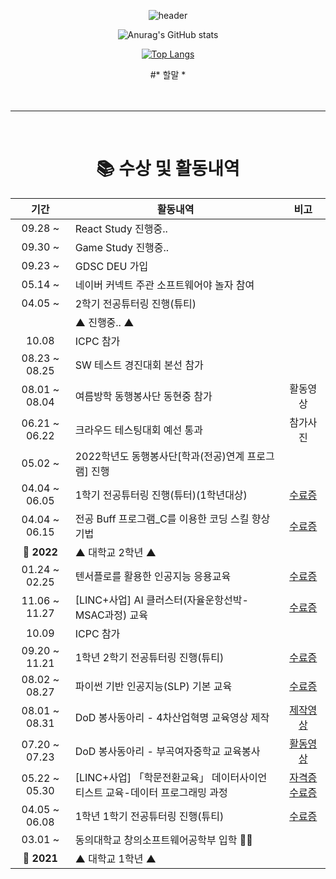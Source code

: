 
<div align="center">
  
![header](https://capsule-render.vercel.app/api?type=waving&color=9d99d9&height=300&section=header&text=surrin1008&fontSize=90&animation=fadeIn&fontAlignY=38&desc=박근민&fontColor=ffffff&descAlignY=51&descAlign=72)
  
![Anurag's GitHub stats](https://github-readme-stats.vercel.app/api?username=surrin1008&show_icons=true&theme=tokyonight)

  [![Top Langs](https://github-readme-stats.vercel.app/api/top-langs/?username=surrin1008&layout=compact&theme=tokyonight)](https://github.com/anuraghazra/github-readme-stats)

  #* 할말 *
  <br>
  <br>
  <br>
<hr>
<br>

# 📚 수상 및 활동내역

| 기간 | 활동내역 | 비고 |
| :---: | ------ | :--: |
| 09.28 ~ | React Study 진행중.. |  |
| 09.30 ~ | Game Study 진행중.. |  |
| 09.23 ~ | GDSC DEU 가입 |  |
| 05.14 ~ | 네이버 커넥트 주관 소프트웨어야 놀자 참여 |  |
| 04.05 ~ |2학기 전공튜터링 진행(튜티) |  |
|  | ▲ 진행중.. ▲ |  |
| 10.08 | ICPC 참가 |  |
| 08.23 ~ 08.25 | SW 테스트 경진대회 본선 참가 |  |
| 08.01 ~ 08.04 | 여름방학 동행봉사단 동현중 참가 | 활동영상 |
| 06.21 ~ 06.22 | 크라우드 테스팅대회 예선 통과 | 참가사진 |
| 05.02 ~ | 2022학년도 동행봉사단[학과(전공)연계 프로그램] 진행 |  |
| 04.04 ~ 06.05 |1학기 전공튜터링 진행(튜터)(1학년대상) | [수료증](https://github.com/surrin1008/surrin1008/blob/main/image/2022-1%ED%95%99%EA%B8%B0%20%EC%A0%84%EA%B3%B5%ED%8A%9C%ED%84%B0%EB%A7%81.pdf) |
| 04.04 ~ 06.15 |전공 Buff 프로그램_C를 이용한 코딩 스킬 향상 기법 | [수료증](https://github.com/surrin1008/surrin1008/blob/main/image/2022-1%ED%95%99%EA%B8%B0%20%EC%A0%84%EA%B3%B5%20Buff%20%ED%94%84%EB%A1%9C%EA%B7%B8%EB%9E%A8.pdf)|
| **🚩 2022** | ▲ 대학교 2학년 ▲ |  |
| 01.24 ~ 02.25 | 텐서플로를 활용한 인공지능 응용교육 | [수료증](https://github.com/surrin1008/surrin1008/blob/main/image/%ED%85%90%EC%84%9C%ED%94%8C%EB%A1%9C%EB%A5%BC%20%ED%99%9C%EC%9A%A9%ED%95%9C%20%EC%9D%B8%EA%B3%B5%EC%A7%80%EB%8A%A5%20%EC%9D%91%EC%9A%A9%EA%B5%90%EC%9C%A1.pdf) |
| 11.06 ~ 11.27 | [LINC+사업] AI 클러스터(자율운항선박-MSAC과정) 교육 | [수료증](https://github.com/surrin1008/surrin1008/blob/main/image/%5BLINC%2B%EC%82%AC%EC%97%85%5D%20AI%20%ED%81%B4%EB%9F%AC%EC%8A%A4%ED%84%B0(%EC%9E%90%EC%9C%A8%EC%9A%B4%ED%95%AD%EC%84%A0%EB%B0%95-MSAC%EA%B3%BC%EC%A0%95)%20%EA%B5%90%EC%9C%A1.pdf) |
| 10.09 | ICPC 참가 |  |
| 09.20 ~ 11.21 | 1학년 2학기 전공튜터링 진행(튜티) | [수료증](https://github.com/surrin1008/surrin1008/blob/main/image/2021-2%ED%95%99%EA%B8%B0%20%EC%A0%84%EA%B3%B5%ED%8A%9C%ED%84%B0%EB%A7%81.pdf) |
| 08.02 ~ 08.27 | 파이썬 기반 인공지능(SLP) 기본 교육 | [수료증](https://github.com/surrin1008/surrin1008/blob/main/image/%ED%8C%8C%EC%9D%B4%EC%8D%AC%20%EA%B8%B0%EB%B0%98%20%EC%9D%B8%EA%B3%B5%EC%A7%80%EB%8A%A5(SLP)%20%EA%B8%B0%EB%B3%B8%20%EA%B5%90%EC%9C%A1.pdf) |
| 08.01 ~ 08.31 | DoD 봉사동아리 - 4차산업혁명 교육영상 제작 | [제작영상](https://youtube.com/playlist?list=PL_EUs7v9rr-q252fzBNTqPsU5ADrj1PKJ) |
| 07.20 ~ 07.23 | DoD 봉사동아리 - 부곡여자중학교 교육봉사 | [활동영상](https://youtu.be/kM74zNLaopc) |
| 05.22 ~ 05.30 | [LINC+사업] 「학문전환교육」 데이터사이언티스트 교육-데이터 프로그래밍 과정 | [자격증]() [수료증](https://github.com/surrin1008/surrin1008/blob/main/image/%5BLINC%2B%EC%82%AC%EC%97%85%5D%20%E3%80%8C%ED%95%99%EB%AC%B8%EC%A0%84%ED%99%98%EA%B5%90%EC%9C%A1%E3%80%8D%20%EB%8D%B0%EC%9D%B4%ED%84%B0%EC%82%AC%EC%9D%B4%EC%96%B8%ED%8B%B0%EC%8A%A4%ED%8A%B8%20%EA%B5%90%EC%9C%A1-%EB%8D%B0%EC%9D%B4%ED%84%B0%20%ED%94%84%EB%A1%9C%EA%B7%B8%EB%9E%98%EB%B0%8D%20%EA%B3%BC%EC%A0%95.pdf) |
| 04.05 ~ 06.08 | 1학년 1학기 전공튜터링 진행(튜티) | [수료증](https://github.com/surrin1008/surrin1008/blob/main/image/2021-1%ED%95%99%EA%B8%B0%20%EC%A0%84%EA%B3%B5%ED%8A%9C%ED%84%B0%EB%A7%81.pdf) |
| 03.01 ~ | 동의대학교 창의소프트웨어공학부 입학 🧑‍🎓 |  |
| **🚩 2021** | ▲ 대학교 1학년 ▲ |  |

  <br>
  <br>

